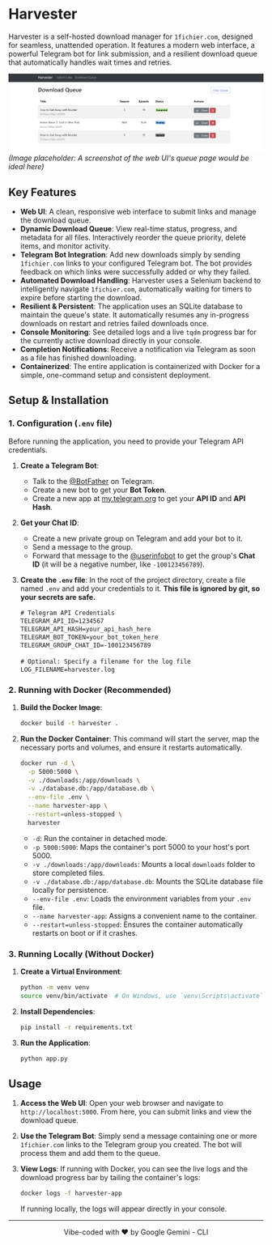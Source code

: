 # Harvester

Harvester is a self-hosted download manager for `1fichier.com`, designed for seamless, unattended operation. It features a modern web interface, a powerful Telegram bot for link submission, and a resilient download queue that automatically handles wait times and retries.

![Harvester Queue UI](./WebUI.png) *(Image placeholder: A screenshot of the web UI's queue page would be ideal here)*

## Key Features

-   **Web UI**: A clean, responsive web interface to submit links and manage the download queue.
-   **Dynamic Download Queue**: View real-time status, progress, and metadata for all files. Interactively reorder the queue priority, delete items, and monitor activity.
-   **Telegram Bot Integration**: Add new downloads simply by sending `1fichier.com` links to your configured Telegram bot. The bot provides feedback on which links were successfully added or why they failed.
-   **Automated Download Handling**: Harvester uses a Selenium backend to intelligently navigate `1fichier.com`, automatically waiting for timers to expire before starting the download.
-   **Resilient & Persistent**: The application uses an SQLite database to maintain the queue's state. It automatically resumes any in-progress downloads on restart and retries failed downloads once.
-   **Console Monitoring**: See detailed logs and a live `tqdm` progress bar for the currently active download directly in your console.
-   **Completion Notifications**: Receive a notification via Telegram as soon as a file has finished downloading.
-   **Containerized**: The entire application is containerized with Docker for a simple, one-command setup and consistent deployment.

## Setup & Installation

### 1. Configuration (`.env` file)

Before running the application, you need to provide your Telegram API credentials.

1.  **Create a Telegram Bot**:
    -   Talk to the [@BotFather](https://t.me/BotFather) on Telegram.
    -   Create a new bot to get your **Bot Token**.
    -   Create a new app at [my.telegram.org](https://my.telegram.org) to get your **API ID** and **API Hash**.

2.  **Get your Chat ID**:
    -   Create a new private group on Telegram and add your bot to it.
    -   Send a message to the group.
    -   Forward that message to the [@userinfobot](https://t.me/userinfobot) to get the group's **Chat ID** (it will be a negative number, like `-100123456789`).

3.  **Create the `.env` file**:
    In the root of the project directory, create a file named `.env` and add your credentials to it. **This file is ignored by git, so your secrets are safe.**

    ```env
    # Telegram API Credentials
    TELEGRAM_API_ID=1234567
    TELEGRAM_API_HASH=your_api_hash_here
    TELEGRAM_BOT_TOKEN=your_bot_token_here
    TELEGRAM_GROUP_CHAT_ID=-100123456789

    # Optional: Specify a filename for the log file
    LOG_FILENAME=harvester.log
    ```

### 2. Running with Docker (Recommended)

1.  **Build the Docker Image**:
    ```sh
    docker build -t harvester .
    ```

2.  **Run the Docker Container**:
    This command will start the server, map the necessary ports and volumes, and ensure it restarts automatically.

    ```sh
    docker run -d \
      -p 5000:5000 \
      -v ./downloads:/app/downloads \
      -v ./database.db:/app/database.db \
      --env-file .env \
      --name harvester-app \
      --restart=unless-stopped \
      harvester
    ```
    -   `-d`: Run the container in detached mode.
    -   `-p 5000:5000`: Maps the container's port 5000 to your host's port 5000.
    -   `-v ./downloads:/app/downloads`: Mounts a local `downloads` folder to store completed files.
    -   `-v ./database.db:/app/database.db`: Mounts the SQLite database file locally for persistence.
    -   `--env-file .env`: Loads the environment variables from your `.env` file.
    -   `--name harvester-app`: Assigns a convenient name to the container.
    -   `--restart=unless-stopped`: Ensures the container automatically restarts on boot or if it crashes.

### 3. Running Locally (Without Docker)

1.  **Create a Virtual Environment**:
    ```sh
    python -m venv venv
    source venv/bin/activate  # On Windows, use `venv\Scripts\activate`
    ```

2.  **Install Dependencies**:
    ```sh
    pip install -r requirements.txt
    ```

3.  **Run the Application**:
    ```sh
    python app.py
    ```

## Usage

1.  **Access the Web UI**:
    Open your web browser and navigate to `http://localhost:5000`. From here, you can submit links and view the download queue.

2.  **Use the Telegram Bot**:
    Simply send a message containing one or more `1fichier.com` links to the Telegram group you created. The bot will process them and add them to the queue.

3.  **View Logs**:
    If running with Docker, you can see the live logs and the download progress bar by tailing the container's logs:
    ```sh
    docker logs -f harvester-app
    ```
    If running locally, the logs will appear directly in your console.

---

<p align="center">
  Vibe-coded with ❤️ by Google Gemini - CLI
</p>
